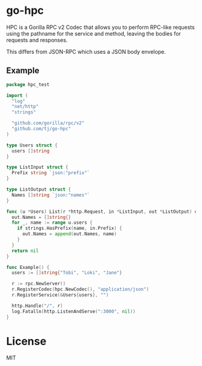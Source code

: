 
# go-hpc

HPC is a Gorilla RPC v2 Codec that allows you to perform RPC-like requests using the pathname for the service and method, leaving the bodies for requests and responses.

This differs from JSON-RPC which uses a JSON body envelope.

## Example

```go
package hpc_test

import (
  "log"
  "net/http"
  "strings"

  "github.com/gorilla/rpc/v2"
  "github.com/tj/go-hpc"
)

type Users struct {
  users []string
}

type ListInput struct {
  Prefix string `json:"prefix"`
}

type ListOutput struct {
  Names []string `json:"names"`
}

func (u *Users) List(r *http.Request, in *ListInput, out *ListOutput) error {
  out.Names = []string{}
  for _, name := range u.users {
    if strings.HasPrefix(name, in.Prefix) {
      out.Names = append(out.Names, name)
    }
  }
  return nil
}

func Example() {
  users := []string{"Tobi", "Loki", "Jane"}

  r := rpc.NewServer()
  r.RegisterCodec(hpc.NewCodec(), "application/json")
  r.RegisterService(&Users{users}, "")

  http.Handle("/", r)
  log.Fatalln(http.ListenAndServe(":3000", nil))
}
```

# License

MIT
